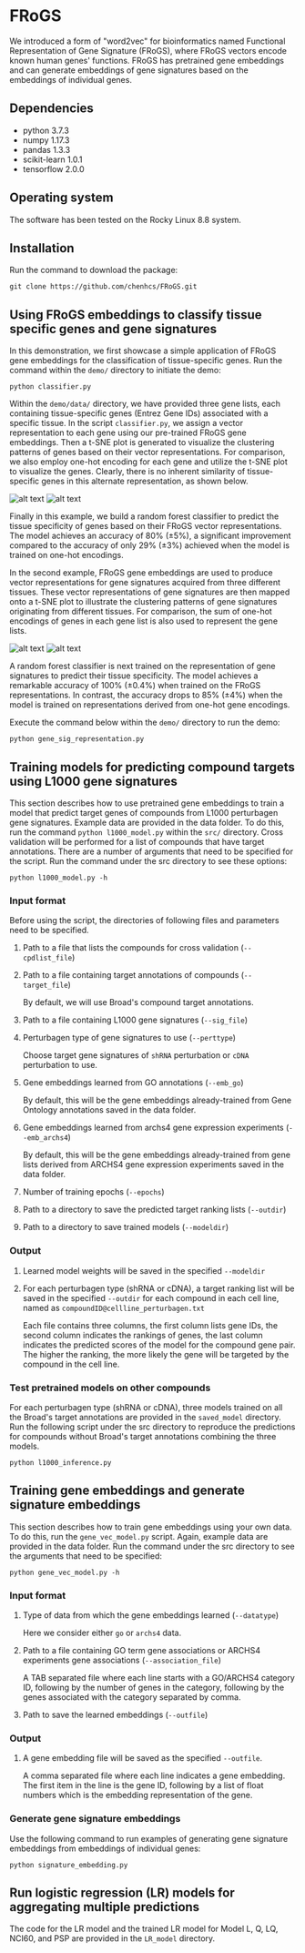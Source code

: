 # FRoGS
We introduced a form of "word2vec" for bioinformatics named Functional Representation of Gene Signature (FRoGS), where FRoGS vectors encode known human genes' functions. FRoGS has pretrained gene embeddings and can generate embeddings of gene signatures based on the embeddings of individual genes.

## Dependencies
- python 3.7.3</br>
- numpy 1.17.3</br>
- pandas 1.3.3</br>
- scikit-learn 1.0.1</br>
- tensorflow 2.0.0</br>

## Operating system
The software has been tested on the Rocky Linux 8.8 system.

## Installation
Run the command to download the package:
```
git clone https://github.com/chenhcs/FRoGS.git
```
## Using FRoGS embeddings to classify tissue specific genes and gene signatures
In this demonstration, we first showcase a simple application of FRoGS gene embeddings for the classification of tissue-specific genes. Run the command within the `demo/` directory to initiate the demo:
```
python classifier.py
```
Within the `demo/data/` directory, we have provided three gene lists, each containing tissue-specific genes (Entrez Gene IDs) associated with a specific tissue. In the script `classifier.py`, we assign a vector representation to each gene using our pre-trained FRoGS gene embeddings. Then a t-SNE plot is generated to visualize the clustering patterns of genes based on their vector representations. For comparison, we also employ one-hot encoding for each gene and utilize the t-SNE plot to visualize the genes. Clearly, there is no inherent similarity of tissue-specific genes in this alternate representation, as shown below.

![alt text](https://github.com/chenhcs/FRoGS/blob/main/demo/tsne_FRoGS.png)
![alt text](https://github.com/chenhcs/FRoGS/blob/main/demo/tsne_onehot.png)

Finally in this example, we build a random forest classifier to predict the tissue specificity of genes based on their FRoGS vector representations. The model achieves an accuracy of 80% (&plusmn;5%), a significant improvement compared to the accuracy of only 29% (&plusmn;3%) achieved when the model is trained on one-hot encodings.

In the second example, FRoGS gene embeddings are used to produce vector representations for gene signatures acquired from three different tissues. These vector representations of gene signatures are then mapped onto a t-SNE plot to illustrate the clustering patterns of gene signatures originating from different tissues. For comparison, the sum of one-hot encodings of genes in each gene list is also used to represent the gene lists.

![alt text](https://github.com/chenhcs/FRoGS/blob/main/demo/tsne_signature_FRoGS.png)
![alt text](https://github.com/chenhcs/FRoGS/blob/main/demo/tsne_signature_onehot.png)

A random forest classifier is next trained on the representation of gene signatures to predict their tissue specificity. The model achieves a remarkable accuracy of 100% (&plusmn;0.4%) when trained on the FRoGS representations. In contrast, the accuracy drops to 85% (&plusmn;4%) when the model is trained on representations derived from one-hot gene encodings.

Execute the command below within the `demo/` directory to run the demo:
```
python gene_sig_representation.py
```


## Training models for predicting compound targets using L1000 gene signatures
This section describes how to use pretrained gene embeddings to train a model that predict target genes of compounds from L1000 perturbagen gene signatures. Example data are provided in the data folder. To do this, run the command `python l1000_model.py` within the `src/` directory. Cross validation will be performed for a list of compounds that have target annotations. There are a number of arguments that need to be specified for the script. Run the command under the src directory to see these options:
```
python l1000_model.py -h
```
### Input format
Before using the script, the directories of following files and parameters need to be specified.
1. Path to a file that lists the compounds for cross validation (`--cpdlist_file`)
2. Path to a file containing target annotations of compounds (`--target_file`)

    By default, we will use Broad's compound target annotations.

3. Path to a file containing L1000 gene signatures (`--sig_file`)
4. Perturbagen type of gene signatures to use (`--perttype`)

    Choose target gene signatures of `shRNA` perturbation or `cDNA` perturbation to use.

5. Gene embeddings learned from GO annotations (`--emb_go`)

    By default, this will be the gene embeddings already-trained from Gene Ontology annotations saved in the data folder.

6. Gene embeddings learned from archs4 gene expression experiments (`--emb_archs4`)

    By default, this will be the gene embeddings already-trained from gene lists derived from ARCHS4 gene expression experiments saved in the data folder.
7. Number of training epochs (`--epochs`)
8. Path to a directory to save the predicted target ranking lists (`--outdir`)
9. Path to a directory to save trained models (`--modeldir`)

### Output
1. Learned model weights will be saved in the specified `--modeldir`
2. For each perturbagen type (shRNA or cDNA), a target ranking list will be saved in the specified `--outdir` for each compound in each cell line, named as `compoundID@cellline_perturbagen.txt`

    Each file contains three columns, the first column lists gene IDs, the second column indicates the rankings of genes, the last column indicates the predicted scores of the model for the compound gene pair. The higher the ranking, the more likely the gene will be targeted by the compound in the cell line.

### Test pretrained models on other compounds
For each perturbagen type (shRNA or cDNA), three models trained on all the Broad's target annotations are provided in the `saved_model` directory. Run the following script under the src directory to reproduce the predictions for compounds without Broad's target annotations combining the three models.
```
python l1000_inference.py
```

## Training gene embeddings and generate signature embeddings
This section describes how to train gene embeddings using your own data. To do this, run the `gene_vec_model.py` script. Again, example data are provided in the data folder. Run the command under the src directory to see the arguments that need to be specified:
```
python gene_vec_model.py -h
```
### Input format
1. Type of data from which the gene embeddings learned (`--datatype`)

    Here we consider either `go` or `archs4` data.

2. Path to a file containing GO term gene associations or ARCHS4 experiments gene associations (`--association_file`)

    A TAB separated file where each line starts with a GO/ARCHS4 category ID, following by the number of genes in the category, following by the genes associated with the category separated by comma.

3. Path to save the learned embeddings (`--outfile`)

### Output
1. A gene embedding file will be saved as the specified `--outfile`.

    A comma separated file where each line indicates a gene embedding. The first item in the line is the gene ID, following by a list of float numbers which is the embedding representation of the gene.

### Generate gene signature embeddings
Use the following command to run examples of generating gene signature embeddings from embeddings of individual genes:
```
python signature_embedding.py
```

## Run logistic regression (LR) models for aggregating multiple predictions
The code for the LR model and the trained LR model for Model L, Q, LQ, NCI60, and PSP are provided in the `LR_model` directory.
